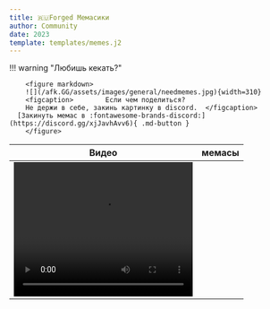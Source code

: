```yaml
---
title: 🇷🇺Forged Мемасики
author: Community
date: 2023
template: templates/memes.j2
---
```


!!! warning "Любишь кекать?"

        <figure markdown>
        ![](/afk.GG/assets/images/general/needmemes.jpg){width=310}
        <figcaption>        Если чем поделиться?
        Не держи в себе, закинь картинку в discord.  </figcaption>
      [Закинуть мемас в :fontawesome-brands-discord:](https://discord.gg/xjJavhAvv6){ .md-button }
        </figure>

<div id="memes"></div>

|                                                      Видео                                                       | мемасы |
| :--------------------------------------------------------------------------------------------------------------: | :----: |
| <video width="320" height="240" controls><source src="../../../assets/vids/phil.webm" type="video/webm"></video> |        |
